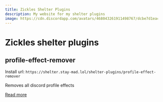 ```yaml
---
title: Zickles Shelter Plugins
description: My website for my shelter plugins
image: https://cdn.discordapp.com/avatars/468043261911498767/dcbe7d1eace06401a2fe9c3f1c4c31ce.png?size=4096
---
```

# Zickles shelter plugins
## profile-effect-remover

Install url: `https://shelter.stay-mad.lol/shelter-plugins/profile-effect-remover`

Removes all discord profile effects

[Read more](./profile-effect-remover/)
